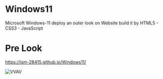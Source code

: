 # Windows11
Microsoft Windows-11 deploy an outer look on Website build it by HTML5 - CSS3 - JavaScript


# Pre Look
https://jsm-28415.github.io/Windows11/

![VVAV](https://user-images.githubusercontent.com/65464676/124343945-13273200-dbed-11eb-884b-f639fc0b4cd5.gif)


